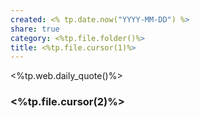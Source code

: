```yaml
---
created: <% tp.date.now("YYYY-MM-DD") %>
share: true
category: <%tp.file.folder()%>
title: <%tp.file.cursor(1)%>
---
```


<%tp.web.daily_quote()%>

### <%tp.file.cursor(2)%>
